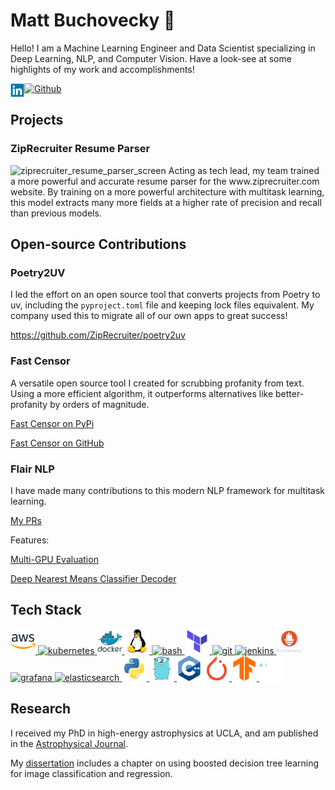 # Matt Buchovecky 🔭
Hello! I am a Machine Learning Engineer and Data Scientist specializing in Deep Learning, NLP, and Computer Vision. 
Have a look-see at some highlights of my work and accomplishments!

  <a href="https://www.linkedin.com/in/matthew-buchovecky/">
  <img align="left" alt="Matt's LinkedIn" width="22px" src="https://github.com/devicons/devicon/raw/refs/heads/master/icons/linkedin/linkedin-original.svg" />
  </a>

[![Github](https://img.shields.io/github/followers/MattGPT-ai?label=Follow&style=social)](https://github.com/MattGPT-AI)


## Projects

### ZipRecruiter Resume Parser
<img width="1154" alt="ziprecruiter_resume_parser_screen" src="https://github.com/user-attachments/assets/94650985-d679-46c3-ad2a-4933cb132e17" />
Acting as tech lead, my team trained a more powerful and accurate resume parser for the www.ziprecruiter.com website. By training on a more powerful architecture with multitask learning, this model extracts many more fields at a higher rate of precision and recall than previous models.


## Open-source Contributions

### Poetry2UV
I led the effort on an open source tool that converts projects from Poetry to uv, including the `pyproject.toml` file and keeping lock files equivalent. My company used this to migrate all of our own apps to great success!

https://github.com/ZipRecruiter/poetry2uv

### Fast Censor
A versatile open source tool I created for scrubbing profanity from text. Using a more efficient algorithm, it outperforms alternatives like better-profanity by orders of magnitude.

[Fast Censor on PyPi](https://pypi.org/project/fast-censor/)

[Fast Censor on GitHub](https://github.com/MattGPT-ai/fast_censor/)


### Flair NLP
I have made many contributions to this modern NLP framework for multitask learning.

[My PRs](https://github.com/flairNLP/flair/pulls/MattGPT-ai)

Features:

[Multi-GPU Evaluation](https://github.com/flairNLP/flair/pull/3611)

[Deep Nearest Means Classifier Decoder](https://github.com/flairNLP/flair/pull/3532)


## Tech Stack 
  <p align="left">
    <a href="https://aws.amazon.com" target="_blank"> <img src="https://raw.githubusercontent.com/devicons/devicon/master/icons/amazonwebservices/amazonwebservices-original-wordmark.svg" alt="aws" width="40" height="40"/> </a> 
    <a href="https://kubernetes.io" target="_blank"> <img src="https://www.vectorlogo.zone/logos/kubernetes/kubernetes-icon.svg" alt="kubernetes" width="40" height="40"/> </a>
    <a href="https://www.docker.com/" target="_blank"> <img src="https://raw.githubusercontent.com/devicons/devicon/master/icons/docker/docker-original-wordmark.svg" alt="docker" width="40" height="40"/> </a>
    <a href="https://www.linux.org/" target="_blank"> <img src="https://github.com/devicons/devicon/raw/refs/heads/master/icons/linux/linux-original.svg" alt="linux" width="40" height="40"/> </a> 
    <a href="https://www.gnu.org/software/bash/" target="_blank"> <img src="https://www.vectorlogo.zone/logos/gnu_bash/gnu_bash-icon.svg" alt="bash" width="40" height="40"/> </a>
    <a href="https://www.terraform.io" target="_blank"> <img src="https://raw.githubusercontent.com/devicons/devicon/master/icons/terraform/terraform-original.svg" alt="terraform" width="40" height="40"/> </a>
    <a href="https://git-scm.com/" target="_blank"> <img src="https://www.vectorlogo.zone/logos/git-scm/git-scm-icon.svg" alt="git" width="40" height="40"/> </a> 
    <a href="https://www.jenkins.io" target="_blank"> <img src="https://www.vectorlogo.zone/logos/jenkins/jenkins-icon.svg" alt="jenkins" width="40" height="40"/> </a>
    <a href="https://prometheus.io/" target="_blank"> <img src="https://raw.githubusercontent.com/devicons/devicon/master/icons/prometheus/prometheus-original-wordmark.svg" alt="prometheus" width="40" height="40"/> </a> 
    <a href="https://grafana.com" target="_blank"> <img src="https://www.vectorlogo.zone/logos/grafana/grafana-icon.svg" alt="grafana" width="40" height="40"/> </a>
    <a href="https://www.elastic.co" target="_blank"> <img src="https://www.vectorlogo.zone/logos/elastic/elastic-icon.svg" alt="elasticsearch" width="40" height="40"/> </a> 
    <a href="https://www.python.org" target="_blank"> <img src="https://raw.githubusercontent.com/devicons/devicon/master/icons/python/python-original.svg" alt="python" width="40" height="40"/> </a>
    <a href="https://go.dev/" target="_blank"> <img src="https://raw.githubusercontent.com/devicons/devicon/master/icons/go/go-original.svg" alt="golang" width="40" height="40"/> </a>
    <img src="https://github.com/devicons/devicon/raw/refs/heads/master/icons/cplusplus/cplusplus-original.svg" alt="C++" width="40" heigh="40"/>
    <a href="https://pytorch.org" target="_blank"> <img src="https://github.com/devicons/devicon/raw/refs/heads/master/icons/pytorch/pytorch-original.svg" alt="PyTorch" width="40" height="40"/> </a>
    <a href="https://tensorflow.org/" target="_blank"> <img src="https://github.com/devicons/devicon/raw/refs/heads/master/icons/tensorflow/tensorflow-original.svg" alt="tf" width="40" height="40"/> </a>
    <a href="https://grpc.io/" target="_blank"> <img src="https://raw.githubusercontent.com/devicons/devicon/refs/heads/master/icons/grpc/grpc-original.svg" alt="gRPC" width="40" height="40"/> </a>
  </p>


## Research
I received my PhD in high-energy astrophysics at UCLA, and am published in the [Astrophysical Journal](https://iopscience.iop.org/article/10.3847/1538-4357/abf926). 

My [dissertation](https://veritas.sao.arizona.edu/documents/Theses/Matt_Buchovecky_PhD_dissertation.pdf) includes a chapter on using boosted decision tree learning for image classification and regression.

<!--
**MattGPT-ai/MattGPT-ai** is a ✨ _special_ ✨ repository because its `README.md` (this file) appears on your GitHub profile.

Here are some ideas to get you started:

-  I’m currently working on ...
- 🌱 I’m currently learning ...
- 👯 I’m looking to collaborate on ...
- 🤔 I’m looking for help with ...
- 💬 Ask me about ...
- 📫 How to reach me: ...
- 😄 Pronouns: ...
- ⚡ Fun fact: ...
-->
